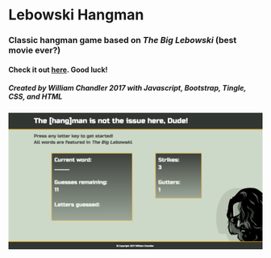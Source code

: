 # Lebowski Hangman

### Classic hangman game based on *The Big Lebowski* (best movie ever?)

#### Check it out [here](https://wllm-chndlr.github.io/Lebowski-Hangman/). Good luck!

##### Created by William Chandler 2017 with Javascript, Bootstrap, Tingle, CSS, and HTML

![app screenshot](assets/images/hangman.png)